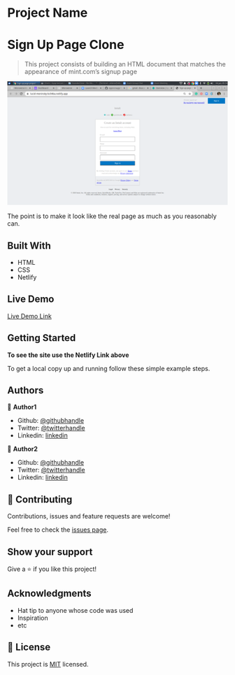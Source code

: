 # Project Name

# Sign Up Page Clone

> This project consists of building an HTML document that matches the appearance of mint.com’s signup page

![screenshot](./assets/SignUpFormScreenShoot.png)

The point is to make it look like the real page as much as you reasonably can.

## Built With

- HTML
- CSS
- Netlify

## Live Demo

[Live Demo Link](https://lucid-meninsky-bc54ba.netlify.app/)


## Getting Started

**To see the site use the Netlify Link above**



To get a local copy up and running follow these simple example steps.

## Authors

👤 **Author1**

- Github: [@githubhandle](https://github.com/AlduLonghi)
- Twitter: [@twitterhandle](https://twitter.com/AbrilLonghi )
- Linkedin: [linkedin](https://www.linkedin.com/in/aldana-abril-longhi-a842ba1a7/ )

👤 **Author2**

- Github: [@githubhandle](https://github.com/eypsrcnuygr)
- Twitter: [@twitterhandle](https://twitter.com/eypsrcnuygr)
- Linkedin: [linkedin](https://www.linkedin.com/in/ey%C3%BCp-sercan-uygur-a55989a1/)

## 🤝 Contributing

Contributions, issues and feature requests are welcome!

Feel free to check the [issues page](issues/).

## Show your support

Give a ⭐️ if you like this project!

## Acknowledgments

- Hat tip to anyone whose code was used
- Inspiration
- etc

## 📝 License

This project is [MIT](lic.url) licensed.
